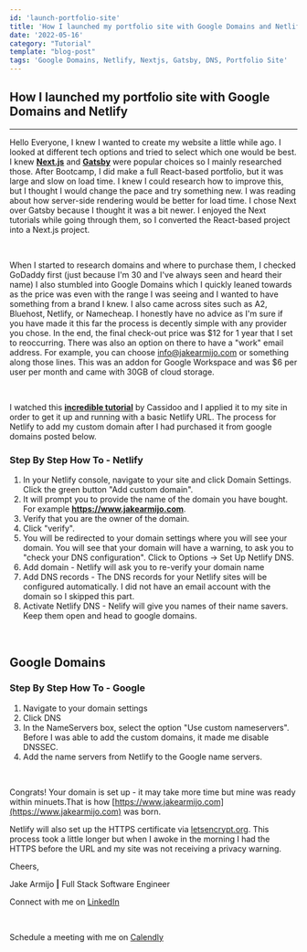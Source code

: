 ```yaml
---
id: 'launch-portfolio-site'
title: 'How I launched my portfolio site with Google Domains and Netlify'
date: '2022-05-16'
category: "Tutorial"
template: "blog-post"
tags: 'Google Domains, Netlify, Nextjs, Gatsby, DNS, Portfolio Site'
---
```

## How I launched my portfolio site with Google Domains and Netlify

____________________________________________________________
  
Hello Everyone, I knew I wanted to create my website a little while ago. I looked at different tech options and tried to select which one would be best. I knew **[Next.js](https://nextjs.org/)** and **[Gatsby](https://www.gatsbyjs.com/)** were popular choices so I mainly researched those. After Bootcamp, I did make a full React-based portfolio, but it was large and slow on load time. I knew I could research how to improve this, but I thought I would change the pace and try something new. I was reading about how server-side rendering would be better for load time. I chose Next over Gatsby because I thought it was a bit newer. I enjoyed the Next tutorials while going through them, so I converted the React-based project into a Next.js project.

</br>

When I started to research domains and where to purchase them, I checked GoDaddy first (just because I'm 30 and I've always seen and heard their name) I also stumbled into Google Domains which I quickly leaned towards as the price was even with the range I was seeing and I wanted to have something from a brand I knew. I also came across sites such as  A2, Bluehost, Netlify, or Namecheap. I honestly have no advice as I'm sure if you have made it this far the process is decently simple with any provider you chose. In the end, the final check-out price was $12 for 1 year that I set to reoccurring. There was also an option on there to have a "work" email address. For example, you can choose info@jakearmijo.com or something along those lines. This was an addon for Google Workspace and was $6 per user per month and came with 30GB of cloud storage.

</br>

I watched this **[incredible tutorial](https://explorers.netlify.com/learn/nextjs)** by Cassidoo and I applied it to my site in order to get it up and running with a basic Netlify URL. The process for Netlify to add my custom domain after I had purchased it from google domains posted below.

### Step By Step How To - Netlify

1. In your Netlify console, navigate to your site and click Domain Settings. Click the green button "Add custom domain".
2. It will prompt you to provide the name of the domain you have bought. For example **<https://www.jakearmijo.com>**.
3. Verify that you are the owner of the domain.
4. Click "verify".
5. You will be redirected to your domain settings where you will see your domain. You will see that your domain will have a warning, to ask you to "check your DNS configuration". Click to Options -> Set Up Netlify DNS.
6. Add domain - Netlify will ask you to re-verify your domain name
7. Add DNS records - The DNS records for your Netlify sites will be configured automatically. I did not have an email account with the domain so I skipped this part.
8. Activate Netlify DNS - Nelify will give you names of their name savers. Keep them open and head to google domains.

</br>

## Google Domains

### Step By Step How To - Google

  1. Navigate to your domain settings
  2. Click DNS
  3. In the NameServers box, select the option "Use custom nameservers". Before I was able to add the custom domains, it made me disable DNSSEC.
  4. Add the name servers from Netlify to the Google name servers.

</br>

Congrats! Your domain is set up - it may take more time but mine was ready within minuets.That is how [https://www.jakearmijo.com](https://www.jakearmijo.com) was born.

Netlify will also set up the HTTPS certificate via [letsencrypt.org](https://letsencrypt.org/donate/). This process took a little longer but when I awoke in the morning I had the HTTPS before the URL and my site was not receiving a privacy warning.

Cheers,

Jake Armijo **|** Full Stack Software Engineer
</br>

Connect with me on [LinkedIn](https://www.linkedin.com/in/jake-armijo/)

</br>

Schedule a meeting with me on [Calendly](https://calendly.com/armijojake/meeting)
